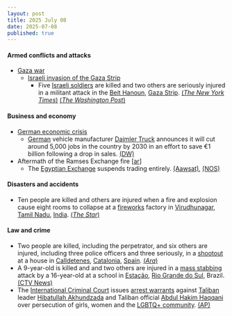 ```yaml
---
layout: post
title: 2025 July 08
date: 2025-07-08
published: true
---
```



#### Armed conflicts and attacks

* [Gaza war](https://en.wikipedia.org/wiki/Gaza_war "Gaza war")
  * [Israeli invasion of the Gaza Strip](https://en.wikipedia.org/wiki/Israeli_invasion_of_the_Gaza_Strip "Israeli invasion of the Gaza Strip")
    * Five [Israeli soldiers](https://en.wikipedia.org/wiki/Israeli_Ground_Forces "Israeli Ground Forces") are killed and two others are seriously injured in a militant attack in the [Beit Hanoun](https://en.wikipedia.org/wiki/Beit_Hanoun "Beit Hanoun"), [Gaza Strip](https://en.wikipedia.org/wiki/Gaza_Strip "Gaza Strip"). [(*The New York Times*)](https://www.nytimes.com/2025/07/08/world/middleeast/israel-gaza-soldiers-killed.html) [(*The Washington Post*)](https://www.washingtonpost.com/world/2025/07/08/israel-gaza-hamas-palestinians-war-news-07-08-2025/1182b364-5bbb-11f0-a293-d4cc0ca28e5a_story.html)

#### Business and economy

* [German economic crisis](https://en.wikipedia.org/wiki/German_economic_crisis_%282022%E2%80%93present%29 "German economic crisis (2022–present)")
  * [German](https://en.wikipedia.org/wiki/Germany "Germany") vehicle manufacturer [Daimler Truck](https://en.wikipedia.org/wiki/Daimler_Truck "Daimler Truck") announces it will cut around 5,000 jobs in the country by 2030 in an effort to save €1 billion following a drop in sales. [(DW)](https://www.dw.com/en/daimler-truck-to-cut-5000-jobs-in-germany-by-2030/a-73200970)
* Aftermath of the Ramses Exchange fire [[ar](https://ar.wikipedia.org/wiki/%D8%AD%D8%B1%D9%8A%D9%82_%D8%B3%D9%86%D8%AA%D8%B1%D8%A7%D9%84_%D8%B1%D9%85%D8%B3%D9%8A%D8%B3 "ar:حريق سنترال رمسيس")]
  * The [Egyptian Exchange](https://en.wikipedia.org/wiki/Egyptian_Exchange "Egyptian Exchange") suspends trading entirely. [(Aawsat)](https://aawsat.com/%D8%A7%D9%84%D8%B9%D8%A7%D9%84%D9%85-%D8%A7%D9%84%D8%B9%D8%B1%D8%A8%D9%8A/%D8%B4%D9%85%D8%A7%D9%84-%D8%A7%D9%81%D8%B1%D9%8A%D9%82%D9%8A%D8%A7/5162599-%D8%AD%D8%B1%D9%8A%D9%82-%D8%B3%D9%86%D8%AA%D8%B1%D8%A7%D9%84-%D8%B1%D9%85%D8%B3%D9%8A%D8%B3-%D9%8A%D8%B1%D8%A8%D9%83-%D8%AD%D9%8A%D8%A7%D8%A9-%D8%A7%D9%84%D9%85%D8%B5%D8%B1%D9%8A%D9%8A%D9%86-%D9%84%D8%B3%D8%A7%D8%B9%D8%A7%D8%AA), [(NOS)](https://nos.nl/artikel/2574150-doden-bij-brand-in-datacentrum-cairo-internetverkeer-geraakt)

#### Disasters and accidents

* Ten people are killed and others are injured when a fire and explosion cause eight rooms to collapse at a [fireworks](https://en.wikipedia.org/wiki/Fireworks "Fireworks") factory in [Virudhunagar](https://en.wikipedia.org/wiki/Virudhunagar "Virudhunagar"), [Tamil Nadu](https://en.wikipedia.org/wiki/Tamil_Nadu "Tamil Nadu"), [India](https://en.wikipedia.org/wiki/India "India"). [(*The Star*)](https://www.thestar.com.my/news/nation/2025/07/08/fireworks-factory-blast-kills-10-in-tamil-nadu)

#### Law and crime

* Two people are killed, including the perpetrator, and six others are injured, including three police officers and three seriously, in a [shootout](https://en.wikipedia.org/wiki/Shootout "Shootout") at a house in [Calldetenes](https://en.wikipedia.org/wiki/Calldetenes "Calldetenes"), [Catalonia](https://en.wikipedia.org/wiki/Catalonia "Catalonia"), [Spain](https://en.wikipedia.org/wiki/Spain "Spain"). [(*Ara*)](https://www.ara.cat/societat/successos/dues-persones-mortes-cinc-mossos-ferits-tiroteig-calldetenes_1_5436487.html)
* A 9-year-old is killed and and two others are injured in a [mass stabbing](https://en.wikipedia.org/wiki/Mass_stabbing "Mass stabbing") attack by a 16-year-old at a school in [Estação](https://en.wikipedia.org/wiki/Esta%C3%A7%C3%A3o "Estação"), [Rio Grande do Sul](https://en.wikipedia.org/wiki/Rio_Grande_do_Sul "Rio Grande do Sul"), Brazil. [(CTV News)](https://www.ctvnews.ca/world/article/a-teenager-attacks-children-in-a-school-in-brazil-killing-a-9-year-old/)
* The [International Criminal Court](https://en.wikipedia.org/wiki/International_Criminal_Court "International Criminal Court") issues [arrest warrants](https://en.wikipedia.org/wiki/Arrest_warrant "Arrest warrant") against [Taliban](https://en.wikipedia.org/wiki/Taliban "Taliban") leader [Hibatullah Akhundzada](https://en.wikipedia.org/wiki/Hibatullah_Akhundzada "Hibatullah Akhundzada") and Taliban official [Abdul Hakim Haqqani](https://en.wikipedia.org/wiki/Abdul_Hakim_Haqqani "Abdul Hakim Haqqani") over persecution of girls, women and the [LGBTQ+ community](https://en.wikipedia.org/wiki/LGBTQ%2B_community "LGBTQ+ community"). [(AP)](https://apnews.com/article/icc-tribunal-arrests-taliban-women-36e471179d6059ab1c9ae6699e5082c0)
